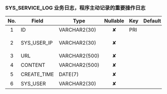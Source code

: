 ### SYS_SERVICE_LOG   业务日志，程序主动记录的重要操作日志 
| No.  | Field  | Type  | Nullable  | Key | Default | Remarks |
| :------------: | ------------ | ------------ | :------------: | ------------ | ------------ | ------------ |
| 1 | ID |  VARCHAR2(30) | ✘  | PRI  |   | 主键ID  |
| 2 | SYS_USER_IP |  VARCHAR2(30) | ✘  |   |   | 操作人Ip地址  |
| 3 | URL |  VARCHAR2(500) | ✘  |   |   | 访问路径  |
| 4 | CONTENT |  VARCHAR2(500) | ✘  |   |   | 操作内容  |
| 5 | CREATE_TIME |  DATE(7) | ✘  |   |   | 创建时间  |
| 6 | SYS_USER |  VARCHAR2(30) | ✘  |   |   | 操作人  |


